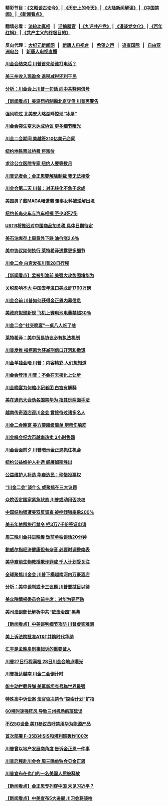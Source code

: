 #### 精彩节目：[《文昭谈古论今》](http://155.138.205.71/wenzhao) | [《历史上的今天》](http://155.138.205.71/today-in-history) | [《大陆新闻解读》](http://155.138.205.71/ntdtv-comedy) | [《中国禁闻》](http://155.138.205.71/ntdtv-news) | [《新闻看点》](http://155.138.205.71/news-insight) 

 #### 翻墙必看： [法轮功真相](http://155.138.205.71:10000/videos/truth.html) &nbsp;&nbsp;|&nbsp;&nbsp; [活摘器官](http://155.138.205.71:10000/videos/res/Organs/) &nbsp;&nbsp;|[《九评共产党》](http://155.138.205.71:10000/videos/jiuping) | [《漫谈党文化》](http://155.138.205.71:10000/videos/mtdwh) | [《百年红祸》](http://155.138.205.71:10000/videos/bnhh) | [《共产主义的终极目的》](http://155.138.205.71:10000/videos/res/zjmd) 

 #### 反向代理： [大纪元新闻网](http://155.138.205.71:10080/) &nbsp;&nbsp;|&nbsp;&nbsp; [新唐人电视台](http://155.138.205.71:8000/) &nbsp;&nbsp;|&nbsp;&nbsp; [希望之声](http://155.138.205.71:8200/) &nbsp;&nbsp;|&nbsp;&nbsp; [追查国际](http://155.138.205.71:10010/) &nbsp;&nbsp;|&nbsp;&nbsp; [自由亚洲电台](http://155.138.205.71:9800/) &nbsp;&nbsp;|&nbsp;&nbsp; [新唐人电视直播](http://155.138.205.71/) 

#### [川金会结束后 川普首先给谁打电话？](../pages/nsc412/n11080159.md?t=02281836) 

#### [美三州收入现盈余 退税减税还利于民](../pages/nsc412/n11080035.md?t=02281836) 

#### [分析：川金会上川普一句话 向中共释何信号](../pages/nsc412/n11080054.md?t=02281836) 

#### [【新闻看点】美惩罚机制逼北京守信 川普再警告](../pages/nsc412/n11079954.md?t=02281836) 

#### [强风吹过 北美安大略湖畔惊现“冰屋”](../pages/nsc412/n11079884.md?t=02281836) 

#### [川金会突生变未达成协议 更多细节曝光](../pages/nsc412/n11079649.md?t=02281836) 

#### [川金二会期间 美越签210亿美元合同](../pages/nsc412/n11079644.md?t=02281836) 

#### [纽约地铁票过桥费 将涨价](../pages/nsc412/n11078771.md?t=02281836) 

#### [求诊公立医院专家 纽约人要等数月](../pages/nsc412/n11078755.md?t=02281836) 

#### [川普记者会：金正恩要解除制裁 我无法接受](../pages/nsc412/n11078822.md?t=02281836) 

#### [川金会第二天 川普：对无核化不急于求成](../pages/nsc412/n11078809.md?t=02281836) 

#### [美国男子戴MAGA帽遭袭 肇事女料被递解出境](../pages/nsc412/n11078111.md?t=02281836) 

#### [纽约长岛火车与汽车相撞 至少3死7伤](../pages/nsc412/n11078042.md?t=02281836) 

#### [USTR将推迟对中国商品加关税 具体日期待定](../pages/nsc412/n11078065.md?t=02281836) 

#### [美石油库存上周意外下跌 油价涨2.6％](../pages/nsc412/n11077933.md?t=02281836) 

#### [美中协议如何执行 莱特希泽透露更多细节](../pages/nsc412/n11077895.md?t=02281836) 

#### [川金二会 白宫发布川普28日行程](../pages/nsc412/n11077599.md?t=02281836) 

#### [【新闻看点】孟被引渡前 美强大攻势围堵华为](../pages/nsc412/n11077529.md?t=02281836) 

#### [关税影响不大 中国去年进口美龙虾1760万磅](../pages/nsc412/n11077572.md?t=02281836) 

#### [川金会前 川普如何获得金正恩内幕信息](../pages/nsc412/n11077790.md?t=02281836) 

#### [美政府拟颁新规 飞机上锂电池电量禁超30％](../pages/nsc412/n11077388.md?t=02281836) 

#### [川金二会“社交晚宴”一桌八人吃了啥](../pages/nsc412/n11077493.md?t=02281836) 

#### [莱特希泽：美中贸易协议必有执法机制](../pages/nsc412/n11077336.md?t=02281836) 

#### [川普发推 指柯恩为获减刑信口开河和撒谎](../pages/nsc412/n11077227.md?t=02281836) 

#### [川金单独会晤 川普：内容精彩 人们想知道](../pages/nsc412/n11077284.md?t=02281836) 

#### [川金会登场  川普：不会在无核化上让步](../pages/nsc412/n11076663.md?t=02281836) 

#### [川金晚宴为何缩小记者团 白宫有解释](../pages/nsc412/n11077171.md?t=02281836) 

#### [美在通讯大会劝各国禁华为 指其玩两面手法](../pages/nsc412/n11074409.md?t=02281836) 

#### [越南传奇酒店迎川金会 曾接待过诸多名人](../pages/nsc412/n11076720.md?t=02281836) 

#### [川金二会晚宴 美方要超级简单 厨师伤脑筋](../pages/nsc412/n11076986.md?t=02281836) 

#### [川金峰会纪念币越南热卖 3小时售罄](../pages/nsc412/n11076389.md?t=02281836) 

#### [川金会面前夕 川普暗示金正恩抓住机会](../pages/nsc412/n11075974.md?t=02281836) 

#### [纽约公益维护人补选 威廉姆斯胜出](../pages/nsc412/n11075059.md?t=02281836) 

#### [公益维护人补选  华裔选民：珍惜投票权](../pages/nsc412/n11075056.md?t=02281836) 

#### [“川金二会”谈什么 或聚焦在三大议题](../pages/nsc412/n11074552.md?t=02281836) 

#### [众院否定国家紧急状态 川普或动用否决权](../pages/nsc412/n11073994.md?t=02281836) 

#### [中国结构钢遭美双反调查 被控倾销率逾200%](../pages/nsc412/n11073550.md?t=02281836) 

#### [美去年依照旅行禁令 拒3万7千份签证申请](../pages/nsc412/n11073410.md?t=02281836) 

#### [周三晚川金共进晚餐 饭前单独谈话20分钟](../pages/nsc412/n11073320.md?t=02281836) 

#### [鲍威尔指经济健康但有杂音 必要时调整缩表](../pages/nsc412/n11072991.md?t=02281836) 

#### [美华裔前生物教授欺诈罪成 千人计划受关注](../pages/nsc412/n11073371.md?t=02281836) 

#### [全球聚焦川金会 川普下榻越南河内万豪酒店](../pages/nsc412/n11073359.md?t=02281836) 

#### [分析：美中谈判或卡三议题 川普要拭目以待](../pages/nsc412/n11073388.md?t=02281836) 

#### [美众院情报委员会前主席：对华为要严防](../pages/nsc412/n11072954.md?t=02281836) 

#### [美司法副部长解析中共“依法治国”黑幕](../pages/nsc412/n11073131.md?t=02281836) 

#### [【新闻看点】中美谈判细节攻防 川普虚实难测](../pages/nsc412/n11072797.md?t=02281836) 

#### [美上诉法院批准AT&T并购时代华纳](../pages/nsc412/n11072852.md?t=02281836) 

#### [汇丰是孟晚舟刑事起诉的重要证人](../pages/nsc412/n11072839.md?t=02281836) 

#### [川普27日行程满档 28日川金会地点曝光](../pages/nsc412/n11072807.md?t=02281836) 

#### [川普抵达越南 川金二会倒计时](../pages/nsc412/n11072671.md?t=02281836) 

#### [能主动拦截导弹 美军新坦克号称世界最强](../pages/nsc412/n11072112.md?t=02281836) 

#### [特殊高中诉讼案 法官否决禁令“探索计划”扩招](../pages/nsc412/n11071482.md?t=02281836) 

#### [60哩时速强阵风 导致三州机场航班延误](../pages/nsc412/n11071521.md?t=02281836) 

#### [不仅5G设备 美11参议员吁禁用华为能源产品](../pages/nsc412/n11070954.md?t=02281836) 

#### [首次部署 F-35B对ISIS和塔利班轰炸100次](../pages/nsc412/n11071450.md?t=02281836) 

#### [川普曾以地产发展商角度 告诉金正恩一件事](../pages/nsc412/n11071184.md?t=02281836) 

#### [川普启程赴川金会 周三晚单独会见金正恩](../pages/nsc412/n11070998.md?t=02281836) 

#### [川普宣布在也门的一名美国人质被释放](../pages/nsc412/n11070633.md?t=02281836) 

#### [【新闻看点】金正恩专列穿中国 未见习近平？](../pages/nsc412/n11070514.md?t=02281836) 

#### [【新闻看点】中美宣布5大进展 川习会将谈啥](../pages/nsc412/n11070211.md?t=02281836) 


